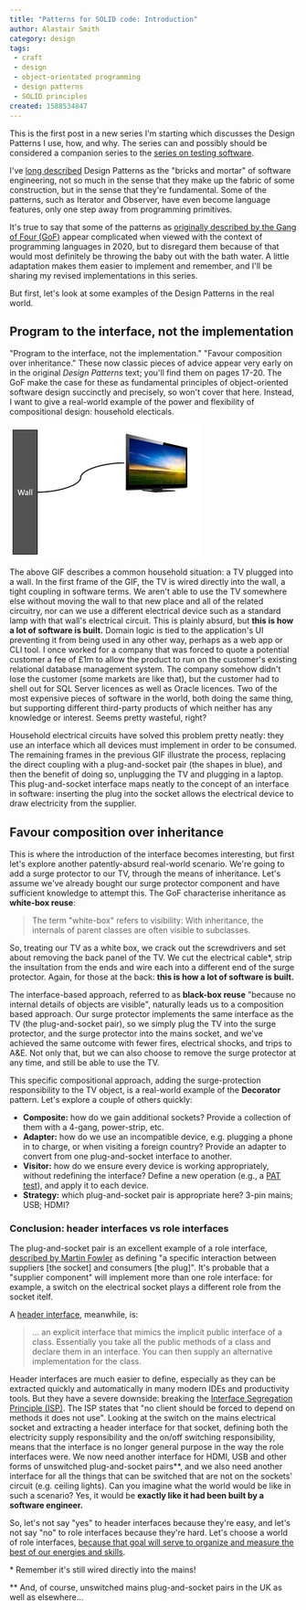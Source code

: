```yaml
---
title: "Patterns for SOLID code: Introduction"
author: Alastair Smith
category: design
tags:
 - craft
 - design
 - object-orientated programming
 - design patterns
 - SOLID principles
created: 1588534847
---
```


This is the first post in a new series I'm starting which discusses the Design Patterns I use, how, and why. The series
can and possibly should be considered a companion series to the [series on testing
software](https://codebork.com/2016/12/07/anatomy-of-a-unit-test.html).

I've [long described](https://www.slideshare.net/alastairs/dependency-injection-26362716) Design Patterns as the
"bricks and mortar" of software engineering, not so much in the sense that they make up the fabric of some
construction, but in the sense that they're fundamental. Some of the patterns, such as Iterator and Observer, have even
become language features, only one step away from programming primitives.

It's true to say that some of the patterns as [originally described by the Gang of Four (GoF)](https://amzn.to/3c1LCRx)
appear complicated when viewed with the context of programming languages in 2020, but to disregard them because of that
would most definitely be throwing the baby out with the bath water. A little adaptation makes them easier to implement
and remember, and I'll be sharing my revised implementations in this series.

But first, let's look at some examples of the Design Patterns in the real world.<!--break-->

## Program to the interface, not the implementation

"Program to the interface, not the implementation." "Favour composition over inheritance." These now classic pieces of
advice appear very early on in the original _Design Patterns_ text; you'll find them on pages 17-20. The GoF make the
case for these as fundamental principles of object-oriented software design succinctly and precisely, so won't cover
that here. Instead, I want to give a real-world example of the power and flexibility of compositional design: household
electicals.

![](/assets/images/decoupling-electricals.gif)

The above GIF describes a common household situation: a TV plugged into a wall. In the first frame of the GIF, the TV is
wired directly into the wall, a tight coupling in software terms. We aren't able to use the TV somewhere else without
moving the wall to that new place and all of the related circuitry, nor can we use a different electrical device such as
a standard lamp with that wall's electrical circuit. This is plainly absurd, but **this is how a lot of software is
built.** Domain logic is tied to the application's UI preventing it from being used in any other way, perhaps as a web
app or CLI tool. I once worked for a company that was forced to quote a potential customer a fee of £1m to allow the
product to run on the customer's existing relational database management system. The company somehow didn't lose the
customer (some markets are like that), but the customer had to shell out for SQL Server licences as well as Oracle
licences. Two of the most expensive pieces of software in the world, both doing the same thing, but supporting different
third-party products of which neither has any knowledge or interest. Seems pretty wasteful, right?

Household electrical circuits have solved this problem pretty neatly: they use an interface which all devices must
implement in order to be consumed. The remaining frames in the previous GIF illustrate the process, replacing the direct
coupling with a plug-and-socket pair (the shapes in blue), and then the benefit of doing so, unplugging the
TV and plugging in a laptop. This plug-and-socket interface maps neatly to the concept of an interface in software:
inserting the plug into the socket allows the electrical device to draw electricity from the supplier.

## Favour composition over inheritance

This is where the introduction of the interface becomes interesting, but first let's explore another patently-absurd
real-world scenario. We're going to add a surge protector to our TV, through the means of inheritance. Let's assume
we've already bought our surge protector component and have sufficient knowledge to attempt this. The GoF characterise
inheritance as **white-box reuse**:

> The term "white-box" refers to visibility: With inheritance, the internals of parent classes are often visible to
> subclasses.

So, treating our TV as a white box, we crack out the screwdrivers and set about removing the back panel of the TV. We
cut the electrical cable\*, strip the insultation from the ends and wire each into a different end of the surge
protector. Again, for those at the back: **this is how a lot of software is built.**

The interface-based approach, referred to as **black-box reuse** "because no internal details of objects are visible",
naturally leads us to a composition based approach. Our surge protector implements the same interface as the TV (the
plug-and-socket pair), so we simply plug the TV into the surge protector, and the surge protector into the mains socket,
and we've achieved the same outcome with fewer fires, electrical shocks, and trips to A&E. Not only that, but we can
also choose to remove the surge protector at any time, and still be able to use the TV.

This specific compositional approach, adding the surge-protection responsibility to the TV object, is a real-world
example of the **Decorator** pattern. Let's explore a couple of others quickly:

 * **Composite:** how do we gain additional sockets? Provide a collection of them with a 4-gang, power-strip, etc.
 * **Adapter:** how do we use an incompatible device, e.g. plugging a phone in to charge, or when visiting a foreign
   country? Provide an adapter to convert from one plug-and-socket interface to another.
 * **Visitor:** how do we ensure every device is working appropriately, without redefining the interface? Define a new
   operation (e.g., a [PAT test](https://www.pat.org.uk/pat-testing-regulations/)), and apply it to each device.
 * **Strategy:** which plug-and-socket pair is appropriate here? 3-pin mains; USB; HDMI?

### Conclusion: header interfaces vs role interfaces

The plug-and-socket pair is an excellent example of a role interface, [described by Martin
Fowler](https://www.martinfowler.com/bliki/RoleInterface.html) as defining "a specific interaction between suppliers
[the socket] and consumers [the plug]". It's probable that a "supplier component" will implement more than one role
interface: for example, a switch on the electrical socket plays a different role from the socket itelf.

A [header interface](https://www.martinfowler.com/bliki/HeaderInterface.html), meanwhile, is:

> &hellip; an explicit interface that mimics the implicit public interface of a class. Essentially you take
> all the public methods of a class and declare them in an interface. You can then supply an alternative implementation
> for the class.

Header interfaces are much easier to define, especially as they can be extracted quickly and automatically in many
modern IDEs and productivity tools. But they have a severe downside: breaking the [Interface Segregation Principle
(ISP)](https://en.wikipedia.org/wiki/Interface_segregation_principle). The ISP states that "no client should be forced
to depend on methods it does not use". Looking at the switch on the mains electrical socket and extracting a header
interface for that socket, defining both the electricity supply responsibility and the on/off switching responsibility,
means that the interface is no longer general purpose in the way the role interfaces were. We now need another interface
for HDMI, USB and other forms of unswitched plug-and-socket pairs\*\*, and we also need another interface for all the
things that can be switched that are not on the sockets' circuit (e.g. ceiling lights). Can you imagine what the world
would be like in such a scenario? Yes, it would be **exactly like it had been built by a software engineer.**

So, let's not say "yes" to header interfaces because they're easy, and let's not say "no" to role interfaces because
they're hard. Let's choose a world of role interfaces, [because that goal will serve to organize and measure the
best of our energies and skills](https://er.jsc.nasa.gov/seh/ricetalk.htm).

\* Remember it's still wired directly into the mains!

\*\* And, of course, unswitched mains plug-and-socket pairs in the UK as well as elsewhere&hellip;
